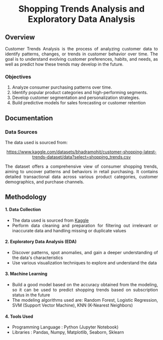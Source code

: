 <div align="center">

# Shopping Trends Analysis and Exploratory Data Analysis

</div>

<div align="justify">

## Overview
Customer Trends Analysis is the process of analyzing customer data to identify patterns, changes, or trends in customer behavior over time. The goal is to understand evolving customer preferences, habits, and needs, as well as predict how these trends may develop in the future.

### Objectives
1. Analyze consumer purchasing patterns over time.
2. Identify popular product categories and high-performing segments.
3. Develop customer segmentation and personalization strategies.
4. Build predictive models for sales forecasting or customer retention

</div>

<div align="justify">

## Documentation

### Data Sources
The data used is sourced from: 

<div align="center">

https://www.kaggle.com/datasets/bhadramohit/customer-shopping-latest-trends-dataset/data?select=shopping_trends.csv

</div>

The dataset offers a comprehensive view of consumer shopping trends, aiming to uncover patterns and behaviors in retail purchasing. It contains detailed transactional data across various product categories, customer demographics, and purchase channels.

## Methodology

#### 1. Data Collection
* The data used is sourced from [Kaggle](https://www.kaggle.com/datasets/bhadramohit/customer-shopping-latest-trends-dataset/data?select=shopping_trends.csv)
* Perform data cleaning and preparation for filtering out irrelevant or inaccurate data and handling missing or duplicate values

#### 2. Exploratory Data Analysis (EDA)
* Discover patterns, spot anomalies, and gain a deeper understanding of the data's characteristics
* Use various visualization techniques to explore and understand the data

#### 3. Machine Learning
* Build a good model based on the accuracy obtained from the modeling, so it can be used to predict shopping trends based on subscription status in the future
* The modeling algorithms used are: Random Forest, Logistic Regression, SVM (Support Vector Machine), KNN (K-Nearest Neighbors)

#### 4. Tools Used
* Programming Language : Python (Jupyter Notebook)
* Libraries : Pandas, Numpy, Matplotlib, Seaborn, Sklearn
